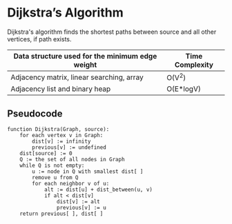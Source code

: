 # Dijkstra’s Algorithm

Dijkstra's algorithm finds the shortest paths between source and all other vertices, if path exists.

| Data structure used for the minimum edge weight    | Time Complexity |
| -------- | ------- |
| Adjacency matrix, linear searching, array  | O(V<sup>2</sup>)   |
| Adjacency list and binary heap | O(E*logV)     |

## Pseudocode
```
function Dijkstra(Graph, source):
    for each vertex v in Graph:
        dist[v] := infinity
        previous[v] := undefined
    dist[source] := 0
    Q := the set of all nodes in Graph
    while Q is not empty:
        u := node in Q with smallest dist[ ]
        remove u from Q
        for each neighbor v of u:
            alt := dist[u] + dist_between(u, v)
            if alt < dist[v]
                dist[v] := alt
                previous[v] := u
    return previous[ ], dist[ ]
```